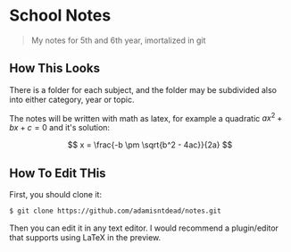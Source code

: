 # School Notes

> My notes for 5th and 6th year, imortalized in git 

## How This Looks

There is a folder for each subject, and the folder may be subdivided also into either category, year or topic.

The notes will be written with math as latex, for example a quadratic $ax^2 + bx + c = 0$ and it's solution:

$$
x = \frac{-b \pm \sqrt{b^2 - 4ac}}{2a}
$$

## How To Edit THis

First, you should clone it:

```bash
$ git clone https://github.com/adamisntdead/notes.git
```

Then you can edit it in any text editor. I would recommend a plugin/editor
that supports using LaTeX in the preview.